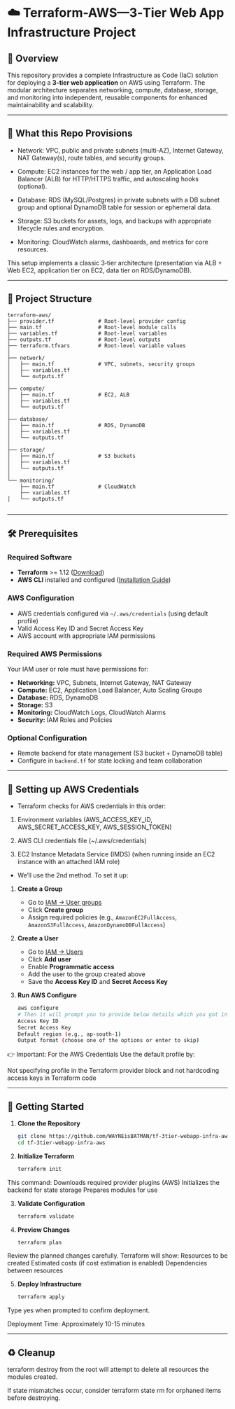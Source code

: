 # ☁️ Terraform-AWS—3‑Tier Web App Infrastructure Project

## 📌 Overview

This repository provides a complete Infrastructure as Code (IaC) solution for deploying a **3-tier web application** on AWS using Terraform. The modular architecture separates networking, compute, database, storage, and monitoring into independent, reusable components for enhanced maintainability and scalability.

---

## 🚀 What this Repo Provisions
- Network: VPC, public and private subnets (multi-AZ), Internet Gateway, NAT Gateway(s), route tables, and security groups.

- Compute: EC2 instances for the web / app tier, an Application Load Balancer (ALB) for HTTP/HTTPS traffic, and autoscaling hooks (optional).

- Database: RDS (MySQL/Postgres) in private subnets with a DB subnet group and optional DynamoDB table for session or ephemeral data.

- Storage: S3 buckets for assets, logs, and backups with appropriate lifecycle rules and encryption.

- Monitoring: CloudWatch alarms, dashboards, and metrics for core resources.

This setup implements a classic 3‑tier architecture (presentation via ALB + Web EC2, application tier on EC2, data tier on RDS/DynamoDB).

---

## 📂 Project Structure

```
terraform-aws/
├── provider.tf              # Root-level provider config
├── main.tf                  # Root-level module calls
├── variables.tf             # Root-level variables
├── outputs.tf               # Root-level outputs
├── terraform.tfvars         # Root-level variable values
│
├── network/
│   ├── main.tf              # VPC, subnets, security groups
│   ├── variables.tf
│   └── outputs.tf
│
├── compute/
│   ├── main.tf              # EC2, ALB 
│   ├── variables.tf
│   └── outputs.tf
│
├── database/
│   ├── main.tf              # RDS, DynamoDB
│   ├── variables.tf
│   └── outputs.tf
│
├── storage/
│   ├── main.tf              # S3 buckets
│   ├── variables.tf
│   └── outputs.tf
│
└── monitoring/
    ├── main.tf              # CloudWatch 
    ├── variables.tf
│   └── outputs.tf


```


---
## 🛠️ Prerequisites

### Required Software
- **Terraform** >= 1.12 ([Download](https://developer.hashicorp.com/terraform/downloads))
- **AWS CLI** installed and configured ([Installation Guide](https://docs.aws.amazon.com/cli/latest/userguide/getting-started-install.html))

### AWS Configuration
- AWS credentials configured via `~/.aws/credentials` (using default profile)
- Valid Access Key ID and Secret Access Key
- AWS account with appropriate IAM permissions

### Required AWS Permissions
Your IAM user or role must have permissions for:
- **Networking:** VPC, Subnets, Internet Gateway, NAT Gateway
- **Compute:** EC2, Application Load Balancer, Auto Scaling Groups
- **Database:** RDS, DynamoDB
- **Storage:** S3
- **Monitoring:** CloudWatch Logs, CloudWatch Alarms
- **Security:** IAM Roles and Policies

### Optional Configuration
- Remote backend for state management (S3 bucket + DynamoDB table)
- Configure in `backend.tf` for state locking and team collaboration

---
## 🔑 Setting up AWS Credentials

- Terraform checks for AWS credentials in this order:

1) Environment variables (AWS_ACCESS_KEY_ID, AWS_SECRET_ACCESS_KEY, AWS_SESSION_TOKEN)

2) AWS CLI credentials file (~/.aws/credentials)

3) EC2 Instance Metadata Service (IMDS) (when running inside an EC2 instance with an attached IAM role)

- We’ll use the 2nd method. To set it up:


1. **Create a Group**  
   - Go to [IAM → User groups](https://console.aws.amazon.com/iamv2/home#/groups)  
   - Click **Create group**  
   - Assign required policies (e.g., `AmazonEC2FullAccess`, `AmazonS3FullAccess`, `AmazonDynamoDBFullAccess`)  

2. **Create a User**  
   - Go to [IAM → Users](https://console.aws.amazon.com/iamv2/home#/users)  
   - Click **Add user**  
   - Enable **Programmatic access**  
   - Add the user to the group created above  
   - Save the **Access Key ID** and **Secret Access Key**  

3. **Run AWS Configure**  
   ```bash
   aws configure
   # Then it will prompt you to provide below details which you got in step 2:
   Access Key ID
   Secret Access Key
   Default region (e.g., ap-south-1)
   Output format (choose one of the options or enter to skip)   

   ```

👉 Important: For the AWS Credentials Use the default profile by:

Not specifying profile in the Terraform provider block and not hardcoding access keys in Terraform code

---

## 🚀 Getting Started

1. **Clone the Repository**
   ```bash
   git clone https://github.com/WAYNEisBATMAN/tf-3tier-webapp-infra-aws.git
   cd tf-3tier-webapp-infra-aws
   ```

2. **Initialize Terraform**
   ```bash
   terraform init
   ```

This command:
Downloads required provider plugins (AWS)
Initializes the backend for state storage
Prepares modules for use

3. **Validate Configuration**
   ```bash
   terraform validate
   ```

4. **Preview Changes**
   ```bash
   terraform plan
   ```

Review the planned changes carefully. Terraform will show:
Resources to be created
Estimated costs (if cost estimation is enabled)
Dependencies between resources

5. **Deploy Infrastructure**
   ```bash
   terraform apply
   ```

Type yes when prompted to confirm deployment.

Deployment Time: Approximately 10-15 minutes

---



## ♻️ Cleanup
terraform destroy from the root will attempt to delete all resources the modules created.

If state mismatches occur, consider terraform state rm for orphaned items before destroying.